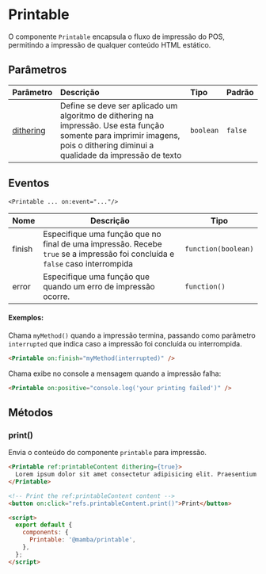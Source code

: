 # Printable

O componente `Printable` encapsula o fluxo de impressão do POS, permitindo a impressão de qualquer conteúdo HTML estático.

## Parâmetros

| Parâmetro                                         | Descrição                                            | Tipo            | Padrão    |
| :------------------------------------------------ | :--------------------------------------------------- | :-------------- | :-------- |
| [dithering](https://pt.wikipedia.org/wiki/Dither) | Define se deve ser aplicado um algoritmo de dithering na impressão. Use esta função somente para imprimir imagens, pois o dithering diminui a qualidade da impressão de texto  | `boolean` | `false` |

## Eventos

`<Printable ... on:event="..."/>`

| Nome     | Descrição                                                                                                                    | Tipo                |
|----------|------------------------------------------------------------------------------------------------------------------------------|---------------------|
| finish   | Especifique uma função que no final de uma impressão. Recebe `true` se a impressão foi concluída e `false` caso interrompida | `function(boolean)` |
| error    | Especifique uma função que quando um erro de impressão ocorre.                                                               | `function()`        |

#### Exemplos:

Chama `myMethod()` quando a impressão termina, passando como parâmetro `interrupted` que indica caso a impressão foi concluída ou interrompida.
```html
<Printable on:finish="myMethod(interrupted)" />
```

Chama exibe no console a mensagem quando a impressão falha:
```html
<Printable on:positive="console.log('your printing failed')" />
```


## Métodos

### print()

Envia o conteúdo do componente `printable` para impressão.

```html
<Printable ref:printableContent dithering={true}>
  Lorem ipsum dolor sit amet consectetur adipisicing elit. Praesentium esse possimus eaque harum, voluptatum optio hic. Dignissimos, molestias eligendi, cumque et eos iusto quasi mollitia fuga quam laudantium tempora aliquid?
</Printable>

<!-- Print the ref:printableContent content -->
<button on:click="refs.printableContent.print()">Print</button>

<script>
  export default {
    components: {
      Printable: '@mamba/printable',
    },
  };
</script>

```
